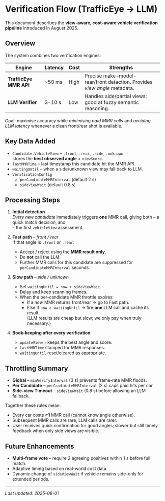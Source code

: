 # Verification Flow (TrafficEye → LLM)

This document describes the **view-aware, cost-aware vehicle verification pipeline** introduced in August 2025.

## Overview
The system combines two verification engines:

| Engine | Latency | Cost | Strengths |
|--------|---------|------|-----------|
| **TrafficEye MMR API** | ~50 ms | High | Precise make-model-rear/front detection. Provides *view angle* metadata. |
| **LLM Verifier** | 3-10 s | Low | Handles side/partial views; good at fuzzy semantic reasoning. |

Goal: maximise accuracy while *minimising paid MMR calls* and *avoiding LLM latency* whenever a clean front/rear shot is available.

## Key Data Added
* `Candidate.VehicleView` – `.front`, `.rear`, `.side`, `.unknown`  
  stores the **best observed angle** + `viewScore`.
* `lastMMRTime` – last timestamp this candidate hit the MMR API.
* `waitingUntil` – when a side/unknown view may fall back to LLM.
* `VerificationConfig`
  * `perCandidateMMRInterval` (default 2 s)
  * `sideViewWait` (default 0.8 s)

## Processing Steps
1. **Initial detection**  
   *Every new candidate* immediately triggers **one** MMR call, giving both
   – a quick match decision, and  
   – the first `vehicleView` assessment.

2. **Fast path** – *front / rear*  
   If that angle is `.front` or `.rear`:
   * Accept / reject using the **MMR result only**.  
   * Do **not** call the LLM.  
   * Further MMR calls for this candidate are suppressed for
     `perCandidateMMRInterval` seconds.

3. **Slow path** – *side / unknown*
   * Set `waitingUntil = now + sideViewWait`.
   * Delay and keep scanning frames.
   * When the per-candidate MMR throttle expires:
     * If a *new* MMR returns front/rear → go to Fast path.
     * Else if `now ≥ waitingUntil` → fire **one** LLM call and cache its result.  
       (LLM results are cheap but slow; we only pay when truly necessary.)

4. **Book-keeping after every verification**
   * `updateView()` keeps the best angle and score.
   * `lastMMRTime` stamped for MMR responses.
   * `waitingUntil` reset/cleared as appropriate.

## Throttling Summary
* **Global** – `minVerifyInterval` (3 s) prevents frame-rate MMR floods.
* **Per Candidate** – `perCandidateMMRInterval` (2 s) caps paid hits per car.
* **Side-view Timeout** – `sideViewWait` (0.8 s) before allowing an LLM fallback.

Together these rules mean:
* Every car costs **≥1** MMR call (cannot know angle otherwise).
* Subsequent MMR calls are rare, LLM calls are rarer.
* User receives quick confirmation for good angles; slower but still timely feedback when only side views are visible.

## Future Enhancements
* **Multi-frame vote** – require 2 agreeing positives within 1 s before full match.
* Adaptive timing based on real-world cost data.
* Dynamic change of `sideViewWait` if vehicle remains side-only for extended periods.

---
_Last updated: 2025-08-01_
